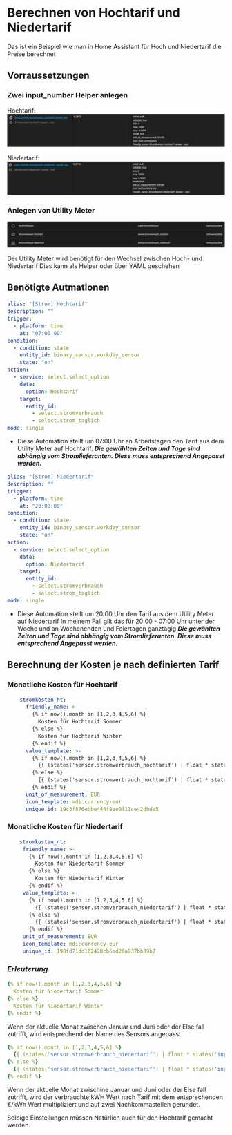 # Berechnen von Hochtarif und Niedertarif
Das ist ein Beispiel wie man in Home Assistant für Hoch und Niedertarif die Preise berechnet

## Vorraussetzungen

### Zwei input_number Helper anlegen

Hochtarif:
![input_helper für €/kWh Hochtarif](/Bilder/Euro%20pro%20kWh%20Hoch.png)

Niedertarif:
![input_helper für €/kWh Niedertarif](/Bilder/Euro%20pro%20kWh%20nieder.png)

### Anlegen von Utility Meter
![Verbrauchszähler](/Bilder/utility_meter.png)

Der Utility Meter wird benötigt für den Wechsel zwischen Hoch- und Niedertarif
Dies kann als Helper oder über YAML geschehen

## Benötigte Autmationen

```yaml
alias: "[Strom] Hochtarif"
description: ""
trigger:
  - platform: time
    at: "07:00:00"
condition:
  - condition: state
    entity_id: binary_sensor.workday_sensor
    state: "on"
action:
  - service: select.select_option
    data:
      option: Hochtarif
    target:
      entity_id:
        - select.stromverbrauch
        - select.strom_taglich
mode: single
```
- Diese Automation stellt um 07:00 Uhr an Arbeitstagen den Tarif aus dem Utility Meter auf Hochtarif. 
  ***Die gewählten Zeiten und Tage sind abhängig vom Stromlieferanten. Diese muss entsprechend Angepasst werden.***

```yaml
alias: "[Strom] Niedertarif"
description: ""
trigger:
  - platform: time
    at: "20:00:00"
condition:
  - condition: state
    entity_id: binary_sensor.workday_sensor
    state: "on"
action:
  - service: select.select_option
    data:
      option: Niedertarif
    target:
      entity_id:
        - select.stromverbrauch
        - select.strom_taglich
mode: single
```
- Diese Automation stellt um 20:00 Uhr den Tarif aus dem Utility Meter auf Niedertarif
  In meinem Fall gilt das für 20:00 - 07:00 Uhr unter der Woche und an Wochenenden und Feiertagen ganztägig
  ***Die gewählten Zeiten und Tage sind abhängig vom Stromlieferanten. Diese muss entsprechend Angepasst werden.***
  
## Berechnung der Kosten je nach definierten Tarif

### Monatliche Kosten für Hochtarif
```yaml
    stromkosten_ht:
      friendly_name: >-
        {% if now().month in [1,2,3,4,5,6] %}
          Kosten für Hochtarif Sommer
        {% else %}
          Kosten für Hochtarif Winter
        {% endif %}
      value_template: >-
        {% if now().month in [1,2,3,4,5,6] %}
          {{ (states('sensor.stromverbrauch_hochtarif') | float * states('input_number.stromkosten_hochtarif_januar_juni') | float ) | round(2)}}
        {% else %}
          {{ (states('sensor.stromverbrauch_hochtarif') | float * states('input_number.stromkosten_hochtarif_juli_dezember') | float ) | round(2)}}
        {% endif %}
      unit_of_measurement: EUR
      icon_template: mdi:currency-eur
      unique_id: 19c3f876ebbe444f8ee0f11ce42dbda5
 ```
 ### Monatliche Kosten für Niedertarif
 ```yaml
     stromkosten_nt:
      friendly_name: >-
        {% if now().month in [1,2,3,4,5,6] %}
          Kosten für Niedertarif Sommer
        {% else %}
          Kosten für Niedertarif Winter
        {% endif %}
      value_template: >-
        {% if now().month in [1,2,3,4,5,6] %}
          {{ (states('sensor.stromverbrauch_niedertarif') | float * states('input_number.stromkosten_niedertarif_januar_juni') | float ) | round(2) }}
        {% else %}
          {{ (states('sensor.stromverbrauch_niedertarif') | float * states('input_number.stromkosten_niedertarif_juli_dezember') | float ) | round(2) }}
        {% endif %}
      unit_of_measurement: EUR
      icon_template: mdi:currency-eur
      unique_id: 198fd71dd162428cb6ad26a937bb39b7
```

  ### *Erleuterung*
  ```yaml
  {% if now().month in [1,2,3,4,5,6] %}
    Kosten für Niedertarif Sommer
  {% else %}
    Kosten für Niedertarif Winter
  {% endif %}
  ```
  Wenn der aktuelle Monat zwischen Januar und Juni oder der Else fall zutrifft, wird entsprechend der Name des Sensors angepasst.
  
  ```yaml
  {% if now().month in [1,2,3,4,5,6] %}
    {{ (states('sensor.stromverbrauch_niedertarif') | float * states('input_number.stromkosten_niedertarif_januar_juni') | float ) | round(2) }}
  {% else %}
    {{ (states('sensor.stromverbrauch_niedertarif') | float * states('input_number.stromkosten_niedertarif_juli_dezember') | float ) | round(2) }}
  {% endif %}
  ```
  Wenn der aktuelle Monat zwischine Januar und Juni oder der Else fall zutrifft, wird der verbrauchte kWH Wert nach Tarif mit dem entsprechenden €/kWh Wert multipliziert und auf zwei Nachkommastellen gerundet.
  
  Selbige Einstellungen müssen Natürlich auch für den Hochtarif gemacht werden.
  

